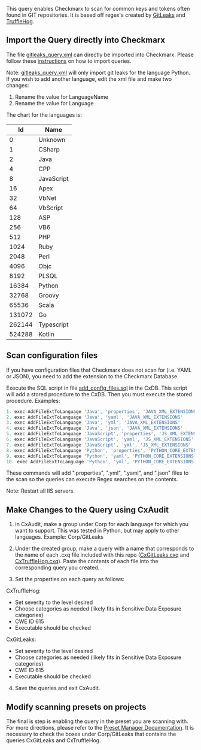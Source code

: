 This query enables Checkmarx to scan for common keys and tokens often found in GIT repositories.  It is based off regex's created by [GitLeaks](https://github.com/zricethezav/gitleaks) and [TruffleHog](https://github.com/dxa4481/truffleHog).

## Import the Query directly into Checkmarx

The file [gitleaks_query.xml](gitleaks_query.xml) can directly be imported into Checkmarx.  Please follow these [instructions](https://checkmarx.atlassian.net/wiki/spaces/KC/pages/91029540/Query+Viewer+v8.4.1+to+v8.9.0) on how to import queries.

Note: [gitleaks_query.xml](gitleaks_query.xml) will only import git leaks for the language Python.  If you wish to add another language, edit the xml file and make two changes:

1. Rename the value for LanguageName
2. Rename the value for Language

The chart for the languages is:

| Id     | Name       |
| ------ | ---------- |
| 0      | Unknown    |
| 1      | CSharp     |
| 2      | Java       |
| 4      | CPP        |
| 8      | JavaScript |
| 16     | Apex       |
| 32     | VbNet      |
| 64     | VbScript   |
| 128    | ASP        |
| 256    | VB6        |
| 512    | PHP        |
| 1024   | Ruby       |
| 2048   | Perl       |
| 4096   | Objc       |
| 8192   | PLSQL      |
| 16384  | Python     |
| 32768  | Groovy     |
| 65536  | Scala      |
| 131072 | Go         |
| 262144 | Typescript |
| 524288 | Kotlin     |

## Scan configuration files

If you have configuration files that Checkmarx does not scan for (i.e. YAML or JSON), you need to add the extension to the Checkmarx Database.

Execute the SQL script in file [add_config_files.sql](add_config_files.sql) in the CxDB.  This script will add a stored procedure to the CxDB.  Then you must execute the stored procedure.  Examples:

```javascript
1. exec AddFileExtToLanguage 'Java', 'properties', 'JAVA_XML_EXTENSIONS'
2. exec AddFileExtToLanguage 'Java', 'yaml', 'JAVA_XML_EXTENSIONS'
3. exec AddFileExtToLanguage 'Java', 'yml', 'JAVA_XML_EXTENSIONS'
4. exec AddFileExtToLanguage 'Java', 'json', 'JAVA_XML_EXTENSIONS'
5. exec AddFileExtToLanguage 'JavaScript', 'properties', 'JS_XML_EXTENSIONS'
6. exec AddFileExtToLanguage 'JavaScript', 'yaml', 'JS_XML_EXTENSIONS'
7. exec AddFileExtToLanguage 'JavaScript', 'yml', 'JS_XML_EXTENSIONS'
8. exec AddFileExtToLanguage 'Python', 'properties', 'PYTHON_CORE_EXTENSIONS'
9. exec AddFileExtToLanguage 'Python', 'yaml', 'PYTHON_CORE_EXTENSIONS'
10. exec AddFileExtToLanguage 'Python', 'yml', 'PYTHON_CORE_EXTENSIONS'
```

These commands will add ".properties", ".yml", ".yaml", and ".json" files to the scan so the queries can execute Regex searches on the contents.

Note: Restart all IIS servers.


## Make Changes to the Query using CxAudit

1. In CxAudit, make a group under Corp for each language for which you want to support.  This was tested in Python, but may apply to other languages.  Example: Corp/GitLeaks

2. Under the created group, make a query with a name that corresponds to the name of each .cxq file included with this repo ([CxGitLeaks.cxq](CxAudit/Corp/Python/GitLeaks/CxGitLeaks.cxq) and [CxTruffleHog.cxq](CxAudit/Corp/Python/GitLeaks/CxTruffleHog.cxq)).  Paste the contents of each file into the corresponding query you created.

3. Set the properties on each query as follows:
   
CxTruffleHog:
* Set severity to the level desired
* Choose categories as needed (likely fits in Sensitive Data Exposure categories)
* CWE ID 615
* Executable should be checked

CxGitLeaks:
* Set severity to the level desired
* Choose categories as needed (likely fits in Sensitive Data Exposure categories)
* CWE ID 615
* Executable should be checked

4. Save the queries and exit CxAudit.

## Modify scanning presets on projects

The final is step is enabling the query in the preset you are scanning with.  For more directions, please refer to the [Preset Manager Documentation](https://checkmarx.atlassian.net/wiki/spaces/KC/pages/49250315/Preset+Manager).  It is necessary to check the boxes under Corp/GitLeaks that contains the queries CxGitLeaks and CxTruffleHog.

